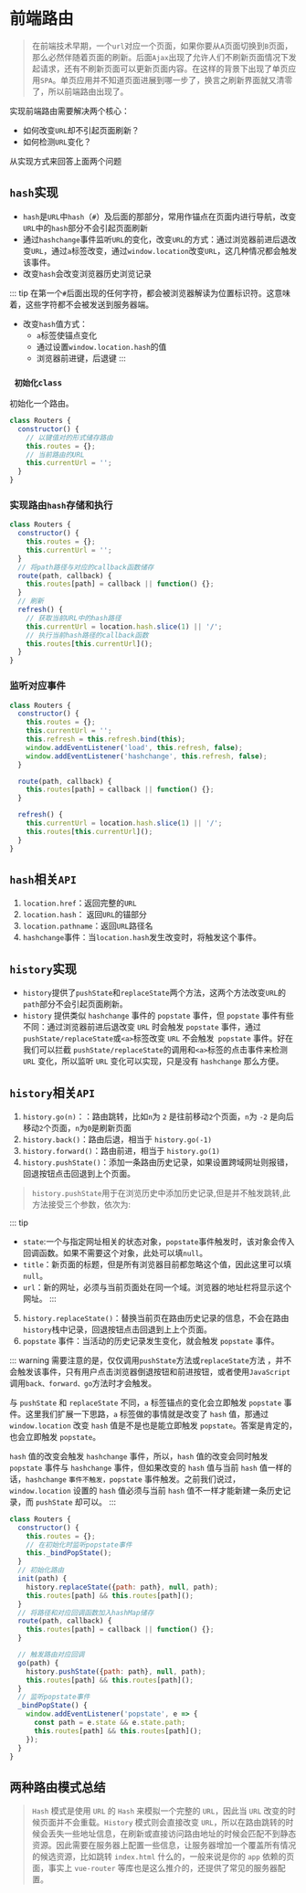 # 前端路由
>在前端技术早期，一个`url`对应一个页面，如果你要从`A`页面切换到`B`页面，那么必然伴随着页面的刷新。后面`Ajax`出现了允许人们不刷新页面情况下发起请求，还有不刷新页面可以更新页面内容。在这样的背景下出现了单页应用`SPA`。单页应用并不知道页面进展到哪一步了，换言之刷新界面就又清零了，所以前端路由出现了。

实现前端路由需要解决两个核心：
- 如何改变`URL`却不引起页面刷新？
- 如何检测`URL`变化？

从实现方式来回答上面两个问题

## `hash`实现
- `hash`是`URL`中`hash`（`#`）及后面的那部分，常用作锚点在页面内进行导航，改变`URL`中的`hash`部分不会引起页面刷新
- 通过`hashchange`事件监听`URL`的变化，改变`URL`的方式：通过浏览器前进后退改变`URL`，通过`a`标签改变，通过`window.location`改变`URL`，这几种情况都会触发该事件。
- 改变`hash`会改变浏览器历史浏览记录

::: tip
在第一个`#`后面出现的任何字符，都会被浏览器解读为位置标识符。这意味着，这些字符都不会被发送到服务器端。

+ 改变`hash`值方式：
  - `a`标签使锚点变化
  - 通过设置`window.location.hash`的值
  - 浏览器前进键，后退键
:::

### ` 初始化class`
初始化一个路由。
```js
class Routers {
  constructor() {
    // 以键值对的形式储存路由
    this.routes = {};
    // 当前路由的URL
    this.currentUrl = '';
  }
}
```

### 实现路由`hash`存储和执行

```js
class Routers {
  constructor() {
    this.routes = {};
    this.currentUrl = '';
  }
  // 将path路径与对应的callback函数储存
  route(path, callback) {
    this.routes[path] = callback || function() {};
  }
  // 刷新
  refresh() {
    // 获取当前URL中的hash路径
    this.currentUrl = location.hash.slice(1) || '/';
    // 执行当前hash路径的callback函数
    this.routes[this.currentUrl]();
  }
}
```

### 监听对应事件
```js
class Routers {
  constructor() {
    this.routes = {};
    this.currentUrl = '';
    this.refresh = this.refresh.bind(this);
    window.addEventListener('load', this.refresh, false);
    window.addEventListener('hashchange', this.refresh, false);
  }

  route(path, callback) {
    this.routes[path] = callback || function() {};
  }

  refresh() {
    this.currentUrl = location.hash.slice(1) || '/';
    this.routes[this.currentUrl]();
  }
}
```

## `hash`相关`API`
1. `location.href`：返回完整的`URL`
2. `location.hash`： 返回`URL`的锚部分
3. `location.pathname`：返回`URL`路径名
4. `hashchange`事件：当`location.hash`发生改变时，将触发这个事件。

## `history`实现
- `history`提供了`pushState`和`replaceState`两个方法，这两个方法改变`URL`的`path`部分不会引起页面刷新。
- `history` 提供类似 `hashchange` 事件的 `popstate` 事件，但 `popstate` 事件有些不同：通过浏览器前进后退改变 `URL` 时会触发 `popstate` 事件，通过`pushState/replaceState`或`<a>`标签改变 `URL` 不会触发` popstate` 事件。好在我们可以拦截 `pushState/replaceState`的调用和`<a>`标签的点击事件来检测 `URL` 变化，所以监听 `URL` 变化可以实现，只是没有 `hashchange` 那么方便。

## `history`相关`API`
1. `history.go(n)`：：路由跳转，比如`n`为 `2` 是往前移动`2`个页面，`n`为 `-2` 是向后移动`2`个页面，`n`为`0`是刷新页面
2. `history.back()`：路由后退，相当于 `history.go(-1)`
3. `history.forward()`：路由前进，相当于 `history.go(1)`
4. `history.pushState()`：添加一条路由历史记录，如果设置跨域网址则报错，回退按钮点击回退到上个页面。
> `history.pushState`用于在浏览历史中添加历史记录,但是并不触发跳转,此方法接受三个参数，依次为:

::: tip
- `state`:一个与指定网址相关的状态对象，`popstate`事件触发时，该对象会传入回调函数。如果不需要这个对象，此处可以填`null`。
- `title`：新页面的标题，但是所有浏览器目前都忽略这个值，因此这里可以填`null`。
- `url`：新的网址，必须与当前页面处在同一个域。浏览器的地址栏将显示这个网址。
:::

5. `history.replaceState()`：替换当前页在路由历史记录的信息，不会在路由`history`栈中记录，回退按钮点击回退到上上个页面。
6. `popstate` 事件：当活动的历史记录发生变化，就会触发 `popstate` 事件。

::: warning
需要注意的是，仅仅调用`pushState`方法或`replaceState`方法 ，并不会触发该事件，只有用户点击浏览器倒退按钮和前进按钮，或者使用`JavaScript`调用`back、forward、go`方法时才会触发。

与 `pushState` 和 `replaceState` 不同，`a` 标签锚点的变化会立即触发 `popstate` 事件。这里我们扩展一下思路，`a` 标签做的事情就是改变了 `hash` 值，那通过 `window.location` 改变 `hash` 值是不是也是能立即触发 `popstate`。答案是肯定的，也会立即触发 `popstate`。

`hash` 值的改变会触发 `hashchange` 事件，所以，`hash` 值的改变会同时触发 `popstate` 事件与 `hashchange` 事件，但如果改变的 `hash` 值与当前 `hash` 值一样的话，`hashchange` `事件不触发，popstate` 事件触发。之前我们说过， `window.location` 设置的 `hash` 值必须与当前 `hash` 值不一样才能新建一条历史记录，而 `pushState` 却可以。
:::

```js
class Routers {
  constructor() {
    this.routes = {};
    // 在初始化时监听popstate事件
    this._bindPopState();
  }
  // 初始化路由
  init(path) {
    history.replaceState({path: path}, null, path);
    this.routes[path] && this.routes[path]();
  }
  // 将路径和对应回调函数加入hashMap储存
  route(path, callback) {
    this.routes[path] = callback || function() {};
  }

  // 触发路由对应回调
  go(path) {
    history.pushState({path: path}, null, path);
    this.routes[path] && this.routes[path]();
  }
  // 监听popstate事件
  _bindPopState() {
    window.addEventListener('popstate', e => {
      const path = e.state && e.state.path;
      this.routes[path] && this.routes[path]();
    });
  }
}
```

## 两种路由模式总结
> `Hash` 模式是使用 `URL` 的 `Hash` 来模拟一个完整的 `URL`，因此当 `URL` 改变的时候页面并不会重载。`History` 模式则会直接改变 `URL`，所以在路由跳转的时候会丢失一些地址信息，在刷新或直接访问路由地址的时候会匹配不到静态资源。因此需要在服务器上配置一些信息，让服务器增加一个覆盖所有情况的候选资源，比如跳转 `index.html` 什么的，一般来说是你的 `app` 依赖的页面，事实上 `vue-router` 等库也是这么推介的，还提供了常见的服务器配置。